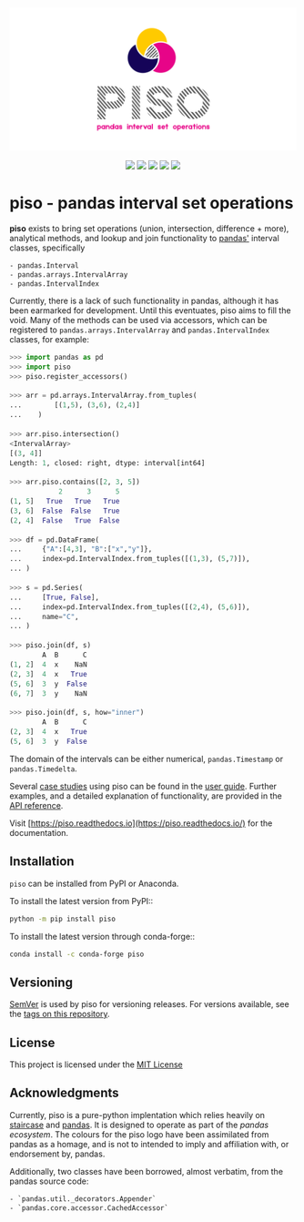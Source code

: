 <p align="center"><a href="https://github.com/staircase-dev/piso"><img src="https://github.com/staircase-dev/piso/blob/master/docs/img/piso_social_transparent.svg" title="piso logo" alt="piso logo"></a></p>

<p align="center">
    <a href="https://www.python.org/" alt="Python version">
        <img src="https://img.shields.io/pypi/pyversions/piso" /></a>
    <a href="https://pypi.org/project/piso/" alt="PyPI version">
        <img src="https://img.shields.io/pypi/v/piso" /></a>
    <a href="https://anaconda.org/conda-forge/piso" alt="Conda Forge version">
        <img src="https://anaconda.org/conda-forge/piso/badges/version.svg?branch=master&kill_cache=1" /></a>
	<a href="https://github.com/staircase-dev/piso/actions/workflows/ci.yml" alt="Github CI">
		<img src="https://github.com/staircase-dev/piso/actions/workflows/ci.yml/badge.svg"/></a>
    <a href="https://piso.readthedocs.io" alt="Documentation">
        <img src="https://readthedocs.org/projects/piso/badge/?version=latest" /></a>
</p>

# piso - pandas interval set operations

**piso** exists to bring set operations (union, intersection, difference + more), analytical methods, and lookup and join functionality to [pandas'](https://pandas.pydata.org/) interval classes, specifically

    - pandas.Interval
    - pandas.arrays.IntervalArray
    - pandas.IntervalIndex

Currently, there is a lack of such functionality in pandas, although it has been earmarked for development.  Until this eventuates, piso aims to fill the void.  Many of the methods can be used via accessors, which can be registered to `pandas.arrays.IntervalArray` and `pandas.IntervalIndex` classes, for example:

```python
>>> import pandas as pd
>>> import piso
>>> piso.register_accessors()

>>> arr = pd.arrays.IntervalArray.from_tuples(
...        [(1,5), (3,6), (2,4)]
...    )

>>> arr.piso.intersection()
<IntervalArray>
[(3, 4]]
Length: 1, closed: right, dtype: interval[int64]

>>> arr.piso.contains([2, 3, 5])
            2      3      5
(1, 5]   True   True   True
(3, 6]  False  False   True
(2, 4]  False   True  False

>>> df = pd.DataFrame(
...     {"A":[4,3], "B":["x","y"]},
...     index=pd.IntervalIndex.from_tuples([(1,3), (5,7)]),
... )

>>> s = pd.Series(
...     [True, False],
...     index=pd.IntervalIndex.from_tuples([(2,4), (5,6)]),
...     name="C",
... )

>>> piso.join(df, s)
        A  B      C
(1, 2]  4  x    NaN
(2, 3]  4  x   True
(5, 6]  3  y  False
(6, 7]  3  y    NaN

>>> piso.join(df, s, how="inner")
        A  B      C
(2, 3]  4  x   True
(5, 6]  3  y  False
```

The domain of the intervals can be either numerical, `pandas.Timestamp` or `pandas.Timedelta`.

Several [case studies](https://piso.readthedocs.io/en/latest/user_guide/case_studies/index.html) using piso can be found in the [user guide](https://piso.readthedocs.io/en/latest/user_guide/index.html).  Further examples, and a detailed explanation of functionality, are provided in the [API reference](https://piso.readthedocs.io/en/latest/reference/index.html).

Visit [https://piso.readthedocs.io](https://piso.readthedocs.io/) for the documentation.

## Installation

`piso` can be installed from PyPI or Anaconda.

To install the latest version from PyPI::

```sh
python -m pip install piso
```

To install the latest version through conda-forge::

```sh
conda install -c conda-forge piso
```

## Versioning

[SemVer](http://semver.org/) is used by piso for versioning releases.  For versions available, see the [tags on this repository](https://github.com/staircase-dev/piso/tags).

## License

This project is licensed under the [MIT License](https://github.com/staircase-dev/piso/blob/master/LICENSE)

## Acknowledgments

Currently, piso is a pure-python implentation which relies heavily on [staircase](https://www.staircase.dev) and [pandas](https://pandas.pydata.org/).  It is designed to operate as part of the *pandas ecosystem*.  The colours for the piso logo have been assimilated from pandas as a homage, and is not to intended to imply and affiliation with, or endorsement by, pandas.

Additionally, two classes have been borrowed, almost verbatim, from the pandas source code:

    - `pandas.util._decorators.Appender`
    - `pandas.core.accessor.CachedAccessor`